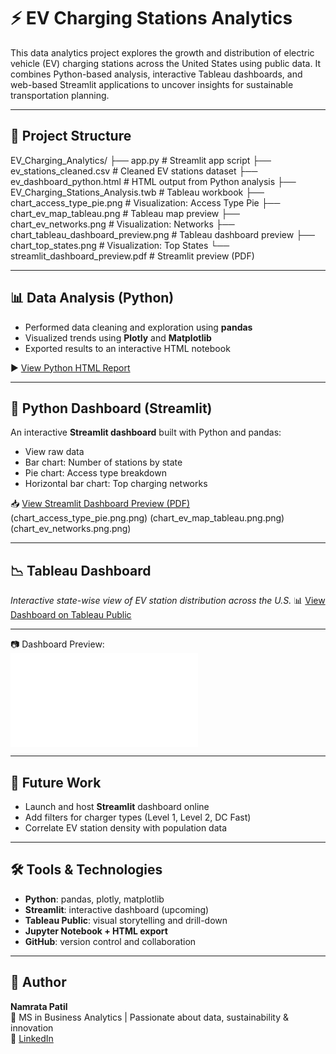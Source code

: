 # ⚡ EV Charging Stations Analytics

This data analytics project explores the growth and distribution of electric vehicle (EV) charging stations across the United States using public data. It combines Python-based analysis, interactive Tableau dashboards, and web-based Streamlit applications to uncover insights for sustainable transportation planning.

---

## 📁 Project Structure

EV_Charging_Analytics/ ├── app.py # Streamlit app script ├── ev_stations_cleaned.csv # Cleaned EV stations dataset ├── ev_dashboard_python.html # HTML output from Python analysis ├── EV_Charging_Stations_Analysis.twb # Tableau workbook ├── chart_access_type_pie.png # Visualization: Access Type Pie ├── chart_ev_map_tableau.png # Tableau map preview ├── chart_ev_networks.png # Visualization: Networks ├── chart_tableau_dashboard_preview.png # Tableau dashboard preview ├── chart_top_states.png # Visualization: Top States └── streamlit_dashboard_preview.pdf # Streamlit preview (PDF)

---

## 📊 Data Analysis (Python)
- Performed data cleaning and exploration using **pandas**
- Visualized trends using **Plotly** and **Matplotlib**
- Exported results to an interactive HTML notebook

▶️ [View Python HTML Report](ev_dashboard_python.html)

---

## 🐍 Python Dashboard (Streamlit)

An interactive **Streamlit dashboard** built with Python and pandas:
- View raw data
- Bar chart: Number of stations by state
- Pie chart: Access type breakdown
- Horizontal bar chart: Top charging networks

📥 [View Streamlit Dashboard Preview (PDF)](streamlit_dashboard_preview.pdf)
(chart_access_type_pie.png.png)
(chart_ev_map_tableau.png.png)
(chart_ev_networks.png.png)

---

## 📉 Tableau Dashboard

*Interactive state-wise view of EV station distribution across the U.S.*
📊 [View Dashboard on Tableau Public](https://public.tableau.com/views/EV_Charging_Stations_Analysis/StatewiseEVChargingOverview)  

---

📷 Dashboard Preview:  
![Tableau Dashboard Preview](app.py)

---

## 🚀 Future Work
- Launch and host **Streamlit** dashboard online
- Add filters for charger types (Level 1, Level 2, DC Fast)
- Correlate EV station density with population data

  
---


## 🛠️ Tools & Technologies
- **Python**: pandas, plotly, matplotlib
- **Streamlit**: interactive dashboard (upcoming)
- **Tableau Public**: visual storytelling and drill-down
- **Jupyter Notebook + HTML export**
- **GitHub**: version control and collaboration

---


## 👤 Author  
**Namrata Patil**  
📍 MS in Business Analytics | Passionate about data, sustainability & innovation  
🔗 [LinkedIn](https://www.linkedin.com/in/patil1namrata)
